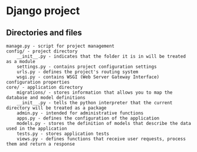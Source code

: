 # Django project

## Directories and files

    manage.py - script for project management
    config/ - project directory
        __init__.py - indicates that the folder it is in will be treated as a module
        settings.py - contains project configuration settings
        urls.py - defines the project's routing system
        wsgi.py - contains WSGI (Web Server Gateway Interface) configuration properties
    core/ - application directory
        migrations/ - stores information that allows you to map the database and model definitions
        __init__.py - tells the python interpreter that the current directory will be treated as a package
        admin.py - intended for administrative functions
        apps.py - defines the configuration of the application
        models.py - stores the definition of models that describe the data used in the application
        tests.py - stores application tests
        views.py - defines functions that receive user requests, process them and return a response
